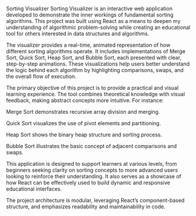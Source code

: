 Sorting Visualizer
Sorting Visualizer is an interactive web application developed to demonstrate the inner workings of fundamental sorting algorithms. This project was built using React as a means to deepen my understanding of algorithmic problem-solving while creating an educational tool for others interested in data structures and algorithms.

The visualizer provides a real-time, animated representation of how different sorting algorithms operate. It includes implementations of Merge Sort, Quick Sort, Heap Sort, and Bubble Sort, each presented with clear, step-by-step animations. These visualizations help users better understand the logic behind each algorithm by highlighting comparisons, swaps, and the overall flow of execution.

The primary objective of this project is to provide a practical and visual learning experience. The tool combines theoretical knowledge with visual feedback, making abstract concepts more intuitive. For instance:

Merge Sort demonstrates recursive array division and merging.

Quick Sort visualizes the use of pivot elements and partitioning.

Heap Sort shows the binary heap structure and sorting process.

Bubble Sort illustrates the basic concept of adjacent comparisons and swaps.

This application is designed to support learners at various levels, from beginners seeking clarity on sorting concepts to more advanced users looking to reinforce their understanding. It also serves as a showcase of how React can be effectively used to build dynamic and responsive educational interfaces.

The project architecture is modular, leveraging React’s component-based structure, and emphasizes readability and maintainability in code.
